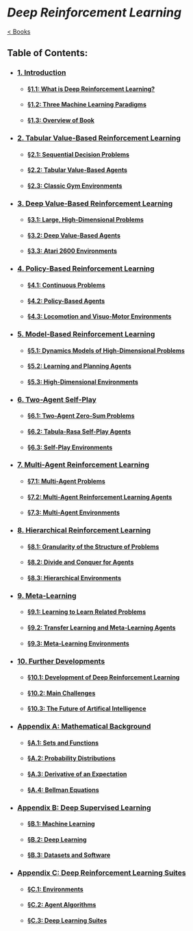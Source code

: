 # *Deep Reinforcement Learning*
[< Books](../README.md)

## Table of Contents:
* ### [1. Introduction](./1_Introduction/toc.md)
    * #### [§1.1: What is Deep Reinforcement Learning?](./1_Introduction/1.1_What-is-Deep-Reinforcement-Learning.ipynb)
    * #### [§1.2: Three Machine Learning Paradigms](./1_Introduction/1.2_Three-Machine-Learning-Paradigms.ipynb)
    * #### [§1.3: Overview of Book](./1_Introduction/1.3_Overview-of-Book.ipynb)
* ### [2. Tabular Value-Based Reinforcement Learning](./2_Tabular-Value-Based-Reinforcement-Learning/toc.md)
    * #### [§2.1: Sequential Decision Problems](./2_Tabular-Value-Based-Reinforcement-Learning/2.1_Sequential-Decision-Problems.ipynb)
    * #### [§2.2: Tabular Value-Based Agents](./2_Tabular-Value-Based-Reinforcement-Learning/2.2_Tabular-Value-Based-Agents.ipynb)
    * #### [§2.3: Classic Gym Environments](./2_Tabular-Value-Based-Reinforcement-Learning/2.3_Classic-Gym-Environments.ipynb)
* ### [3. Deep Value-Based Reinforcement Learning](./3_Deep-Value-Based-Reinforcement-Learning/toc.md)
    * #### [§3.1: Large, High-Dimensional Problems](./3_Deep-Value-Based-Reinforcement-Learning/3.1_Large-High-Dimensional-Problems.ipynb)
    * #### [§3.2: Deep Value-Based Agents](./3_Deep-Value-Based-Reinforcement-Learning/3.2_Deep-Value-Based-Agents.ipynb)
    * #### [§3.3: Atari 2600 Environments](./3_Deep-Value-Based-Reinforcement-Learning/3.3_Atari-2600-Environments.ipynb)
* ### [4. Policy-Based Reinforcement Learning](./4_Policy-Based-Reinforcement-Learning/toc.md)
    * #### [§4.1: Continuous Problems](./4_Policy-Based-Reinforcement-Learning/4.1_Continuous-Problems.ipynb)
    * #### [§4.2: Policy-Based Agents](./4_Policy-Based-Reinforcement-Learning/4.2_Policy-Based-Agents.ipynb)
    * #### [§4.3: Locomotion and Visuo-Motor Environments](./4_Policy-Based-Reinforcement-Learning/4.3_Locomotion-and-Visuo-Motor-Environments.ipynb)
* ### [5. Model-Based Reinforcement Learning](./5_Model-Based-Reinforcement-Learning/toc.md)
    * #### [§5.1: Dynamics Models of High-Dimensional Problems](./5_Model-Based-Reinforcement-Learning/5.1_Dynamics-Models-of-High-Dimensional-Problems.ipynb)
    * #### [§5.2: Learning and Planning Agents](./5_Model-Based-Reinforcement-Learning/5.2_Learning-and-Planning-Agents.ipynb)
    * #### [§5.3: High-Dimensional Environments](./5_Model-Based-Reinforcement-Learning/5.3_High-Dimensional-Environments.ipynb)
* ### [6. Two-Agent Self-Play](./6_Two-Agent-Self-Play/toc.md)
    * #### [§6.1: Two-Agent Zero-Sum Problems](./6_Two-Agent-Self-Play/6.1_Two-Agent-Zero-Sum-Problems.ipynb)
    * #### [§6.2: Tabula-Rasa Self-Play Agents](./6_Two-Agent-Self-Play/6.2_Tabula-Rasa-Self-Play-Agents)
    * #### [§6.3: Self-Play Environments](./6_Two-Agent-Self-Play/6.3_Self-Play-Environments.ipynb)
* ### [7. Multi-Agent Reinforcement Learning](./7_Multi-Agent-Reinforcement-Learning/toc.md)
    * #### [§7.1: Multi-Agent Problems](./7_Multi-Agent-Reinforcement-Learning/7.1_Multi-Agent-Problems.ipynb)
    * #### [§7.2: Multi-Agent Reinforcement Learning Agents](./7_Multi-Agent-Reinforcement-Learning/7.2_Multi-Agent-Reinforcement-Learning-Agents.ipynb)
    * #### [§7.3: Multi-Agent Environments](./7_Multi-Agent-Reinforcement-Learning/7.3_Multi-Agent-Environments.ipynb)
* ### [8. Hierarchical Reinforcement Learning](./8_Hierarchical-Reinforcement-Learning/toc.md)
    * #### [§8.1: Granularity of the Structure of Problems](./8_Hierarchical-Reinforcement-Learning/8.1_Granularity-of-the-Structure-of-Problems.ipynb)
    * #### [§8.2: Divide and Conquer for Agents](./8_Hierarchical-Reinforcement-Learning/8.2_Divide-and-Conquer-for-Agents.ipynb)
    * #### [§8.3: Hierarchical Environments](./8_Hierarchical-Reinforcement-Learning/8.3_Hierarchical-Environments.ipynb)
* ### [9. Meta-Learning](./9_Meta-Learning/toc.md)
    * #### [§9.1: Learning to Learn Related Problems](./9_Meta-Learning/9.1_Learning-to-Learn-Related-Problems.ipynb)
    * #### [§9.2: Transfer Learning and Meta-Learning Agents](./9_Meta-Learning/9.2_Transfer-Learning-and-Meta-Learning-Agents.ipynb)
    * #### [§9.3: Meta-Learning Environments](./9_Meta-Learning/9.3_Meta-Learning-Environments.ipynb)
* ### [10. Further Developments](./10_Further-Developments/toc.md)
    * #### [§10.1: Development of Deep Reinforcement Learning](./10_Further-Developments/10.1_Development-of-Deep-Reinforcement-Learning.ipynb)
    * #### [§10.2: Main Challenges](./10_Further-Developments/10.2_Main-Challenges.ipynb)
    * #### [§10.3: The Future of Artifical Intelligence](./10_Further-Developments/10.3_The-Future-of-Artifical-Intelligence.ipynb)
* ### [Appendix A: Mathematical Background](./A_Mathematical-Background/toc.md)
    * #### [§A.1: Sets and Functions](./A_Mathematical-Background/A.1_Sets-and-Functions.ipynb)
    * #### [§A.2: Probability Distributions](./A_Mathematical-Background/A.2_Probability-Distributions.ipynb)
    * #### [§A.3: Derivative of an Expectation](./A_Mathematical-Background/A.3_Derivative-of-an-Expectation.ipynb)
    * #### [§A.4: Bellman Equations](./A_Mathematical-Background/A.4_Bellman-Equations.ipynb)
* ### [Appendix B: Deep Supervised Learning](./B_Deep-Supervised-Learning/toc.md)
    * #### [§B.1: Machine Learning](./B_Deep-Supervised-Learning/B.1_Machine-Learning.ipynb)
    * #### [§B.2: Deep Learning](./B_Deep-Supervised-Learning/B.2_Deep-Learning.ipynb)
    * #### [§B.3: Datasets and Software](./B_Deep-Supervised-Learning/B.3_Datasets-and-Software.ipynb)
* ### [Appendix C: Deep Reinforcement Learning Suites](./C_Deep-Reinforcement-Learning-Suites/toc.md)
    * #### [§C.1: Environments](./C_Deep-Reinforcement-Learning-Suites/C.1_Environments.ipynb)
    * #### [§C.2: Agent Algorithms](./C_Deep-Reinforcement-Learning-Suites/C.2_Agent-Algorithms.ipynb)
    * #### [§C.3: Deep Learning Suites](./C_Deep-Reinforcement-Learning-Suites/C.3_Deep-Learning-Suites.ipynb)